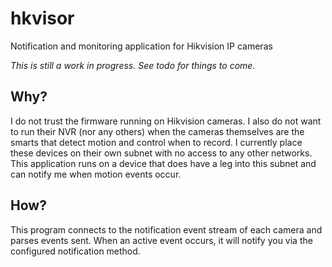 # hkvisor

Notification and monitoring application for Hikvision IP cameras

*This is still a work in progress. See todo for things to come.*

## Why?

I do not trust the firmware running on Hikvision cameras. I also do not want to
run their NVR (nor any others) when the cameras themselves are the smarts that
detect motion and control when to record. I currently place these devices on their
own subnet with no access to any other networks. This application runs on a device
that does have a leg into this subnet and can notify me when motion events occur.

## How?

This program connects to the notification event stream of each camera and parses
events sent. When an active event occurs, it will notify you via the configured
notification method.

